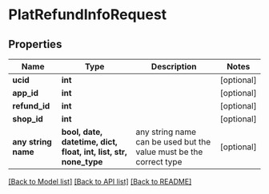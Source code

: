 # PlatRefundInfoRequest


## Properties
Name | Type | Description | Notes
------------ | ------------- | ------------- | -------------
**ucid** | **int** |  | [optional] 
**app_id** | **int** |  | [optional] 
**refund_id** | **int** |  | [optional] 
**shop_id** | **int** |  | [optional] 
**any string name** | **bool, date, datetime, dict, float, int, list, str, none_type** | any string name can be used but the value must be the correct type | [optional]

[[Back to Model list]](../README.md#documentation-for-models) [[Back to API list]](../README.md#documentation-for-api-endpoints) [[Back to README]](../README.md)


